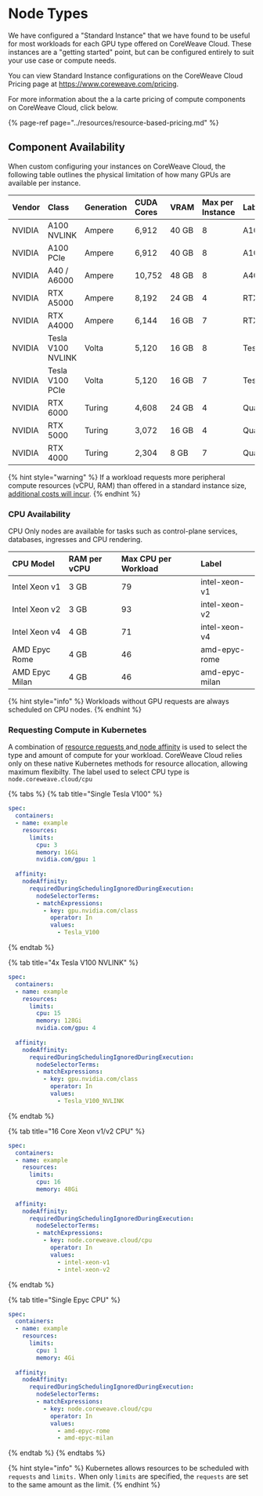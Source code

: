 # Node Types

We have configured a "Standard Instance" that we have found to be useful for most workloads for each GPU type offered on CoreWeave Cloud. These instances are a "getting started" point, but can be configured entirely to suit your use case or compute needs.

You can view Standard Instance configurations on the CoreWeave Cloud Pricing page at https://www.coreweave.com/pricing.

For more information about the a la carte pricing of compute components on CoreWeave Cloud, click below.

{% page-ref page="../resources/resource-based-pricing.md" %}

## Component Availability

When custom configuring your instances on CoreWeave Cloud, the following table outlines the physical limitation of how many GPUs are available per instance.

| Vendor | Class | Generation | CUDA Cores | VRAM | Max per Instance | Label |
| :--- | :--- | :--- | :--- | :--- | :--- | :--- |
| NVIDIA | A100 NVLINK | Ampere | 6,912 | 40 GB | 8 | A100\_NVLINK |
| NVIDIA | A100 PCIe | Ampere | 6,912 | 40 GB | 8 | A100\_PCIE\_40G |
| NVIDIA | A40 / A6000 | Ampere | 10,752 | 48 GB | 8 | A40 / RTX\_A6000 |
| NVIDIA | RTX A5000 | Ampere | 8,192 | 24 GB | 4 | RTX\_A5000 |
| NVIDIA | RTX A4000 | Ampere | 6,144 | 16 GB | 7 | RTX\_A4000 |
| NVIDIA | Tesla V100 NVLINK | Volta | 5,120 | 16 GB | 8 | Tesla\_V100\_NVLINK |
| NVIDIA | Tesla V100 PCIe | Volta | 5,120 | 16 GB | 7 | Tesla\_V100\_PCIE |
| NVIDIA | RTX 6000 | Turing | 4,608 | 24 GB | 4 | Quadro\_RTX\_6000 |
| NVIDIA | RTX 5000 | Turing | 3,072 | 16 GB | 4 | Quadro\_RTX\_5000 |
| NVIDIA | RTX 4000 | Turing | 2,304 | 8 GB  | 7 | Quadro\_RTX\_4000 |

{% hint style="warning" %}
If a workload requests more peripheral compute resources \(vCPU, RAM\) than offered in a standard instance size, [additional costs will incur](../resources/resource-based-pricing.md). 
{% endhint %}

### CPU Availability

CPU Only nodes are available for tasks such as control-plane services, databases, ingresses and CPU rendering. 

| CPU Model | RAM per vCPU | Max CPU per Workload | Label |
| :--- | :--- | :--- | :--- |
| Intel Xeon v1 | 3 GB | 79 | intel-xeon-v1 |
| Intel Xeon v2 | 3 GB | 93 | intel-xeon-v2 |
| Intel Xeon v4 | 4 GB | 71 | intel-xeon-v4 |
| AMD Epyc Rome | 4 GB | 46 | amd-epyc-rome |
| AMD Epyc Milan | 4 GB | 46 | amd-epyc-milan |

{% hint style="info" %}
Workloads without GPU requests are always scheduled on CPU nodes.
{% endhint %}

### Requesting Compute in Kubernetes

A combination of [resource requests ](https://kubernetes.io/docs/concepts/configuration/manage-resources-containers/#requests-and-limits)and[ node affinity](https://kubernetes.io/docs/concepts/scheduling-eviction/assign-pod-node/#node-affinity) is used to select the type and amount of compute for your workload. CoreWeave Cloud relies only on these native Kubernetes methods for resource allocation, allowing maximum flexibilty. The label used to select CPU type is `node.coreweave.cloud/cpu`

{% tabs %}
{% tab title="Single Tesla V100" %}
```yaml
spec:
  containers:
  - name: example
    resources:
      limits:
        cpu: 3
        memory: 16Gi
        nvidia.com/gpu: 1
        
  affinity:
    nodeAffinity:
      requiredDuringSchedulingIgnoredDuringExecution:
        nodeSelectorTerms:
        - matchExpressions:
          - key: gpu.nvidia.com/class
            operator: In
            values:
              - Tesla_V100
```
{% endtab %}

{% tab title="4x Tesla V100 NVLINK" %}
```yaml
spec:
  containers:
  - name: example
    resources:
      limits:
        cpu: 15
        memory: 128Gi
        nvidia.com/gpu: 4
        
  affinity:
    nodeAffinity:
      requiredDuringSchedulingIgnoredDuringExecution:
        nodeSelectorTerms:
        - matchExpressions:
          - key: gpu.nvidia.com/class
            operator: In
            values:
              - Tesla_V100_NVLINK
```
{% endtab %}

{% tab title="16 Core Xeon v1/v2 CPU" %}
```yaml
spec:
  containers:
  - name: example
    resources:
      limits:
        cpu: 16
        memory: 48Gi
        
  affinity:
    nodeAffinity:
      requiredDuringSchedulingIgnoredDuringExecution:
        nodeSelectorTerms:
        - matchExpressions:
          - key: node.coreweave.cloud/cpu
            operator: In
            values:
              - intel-xeon-v1
              - intel-xeon-v2
```
{% endtab %}

{% tab title="Single Epyc CPU" %}
```yaml
spec:
  containers:
  - name: example
    resources:
      limits:
        cpu: 1
        memory: 4Gi
        
  affinity:
    nodeAffinity:
      requiredDuringSchedulingIgnoredDuringExecution:
        nodeSelectorTerms:
        - matchExpressions:
          - key: node.coreweave.cloud/cpu
            operator: In
            values:
              - amd-epyc-rome
              - amd-epyc-milan
```
{% endtab %}
{% endtabs %}

{% hint style="info" %}
Kubernetes allows resources to be scheduled with `requests` and `limits.` When only `limits` are specified, the `requests` are set to the same amount as the limit.
{% endhint %}

